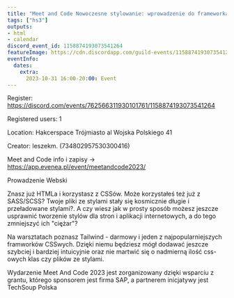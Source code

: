 ```yaml
---
title: "Meet and Code Nowoczesne stylowanie: wprowadzenie do frameworka Tailwind"
tags: ["hs3"]
outputs:
- html
- calendar
discord_event_id: 1158874193073541264
featureImage: https://cdn.discordapp.com/guild-events/1158874193073541264/078279f3c7cdd9ca493d9ed6da537c71.png?size=1024
eventInfo:
  dates:
    extra:
      2023-10-31 16:00-20:00: Event
---
```

Register: <https://discord.com/events/762566311930101761/1158874193073541264>

Registered users: 1

Location: Hakcerspace Trójmiasto al Wojska Polskiego 41

Creator: leszekm. (734802957530300416)

Meet and Code 
info i zapisy -> https://app.evenea.pl/event/meetandcode2023/

Prowadzenie Webski

Znasz już HTMLa i korzystasz z CSSów. Może korzystałeś też już z SASS/SCSS? Twoje pliki ze stylami stały się kosmicznie długie i przeładowane stylami?. A czy wiesz jak w prosty sposób możesz jeszcze usprawnić tworzenie stylów dla stron i aplikacji internetowych, a do tego zmniejszyć ich "ciężar"?

Na warsztatach poznasz Tailwind - darmowy i jeden z najpopularniejszych framworków CSSwych. Dzięki niemu będziesz mógł dodawać jeszcze szybciej i bardziej intuicyjnie oraz nie martwić się o nadmierną ilość css-owych klas czy plików ze stylami.



Wydarzenie Meet And Code 2023 jest zorganizowany dzięki wsparciu z grantu, którego sponsorem jest firma SAP, a partnerem inicjatywy jest TechSoup Polska
